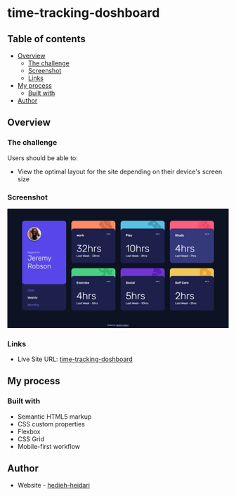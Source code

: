 # time-tracking-doshboard

## Table of contents

- [Overview](#overview)
  - [The challenge](#the-challenge)
  - [Screenshot](#screenshot)
  - [Links](#links)
- [My process](#my-process)
  - [Built with](#built-with)
- [Author](#author)


## Overview

### The challenge

Users should be able to:

- View the optimal layout for the site depending on their device's screen size

### Screenshot

![screenshot](design/screenshot.jpg)

### Links

- Live Site URL: [time-tracking-doshboard](https://hedize.github.io/time-tracking-doshboard/)

## My process

### Built with

- Semantic HTML5 markup
- CSS custom properties
- Flexbox
- CSS Grid
- Mobile-first workflow


## Author

- Website - [hedieh-heidari](https://github.com/hedize)



